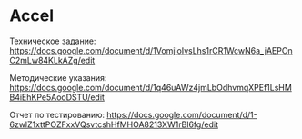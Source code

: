 # Accel

Техническое задание: https://docs.google.com/document/d/1VomjloIvsLhs1rCR1WcwN6a_jAEPOnC2mLw84KLkAZg/edit 

Методические указания: https://docs.google.com/document/d/1q46uAWz4jmLbOdhvmqXPEf1LsHMB4iEhKPe5AooDSTU/edit 

Отчет по тестированию: https://docs.google.com/document/d/1-6zwlZ1xttPOZFxxVQsvtcshHfMHOA8213XW1rBl6fg/edit 
